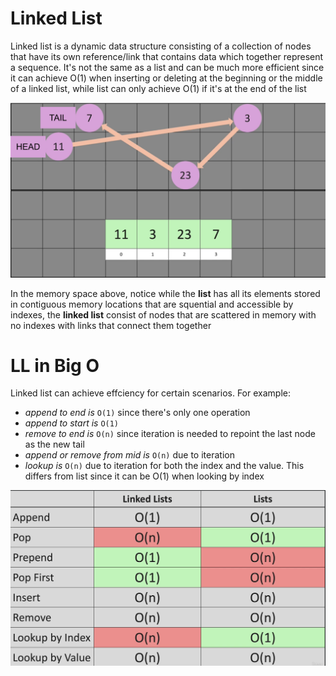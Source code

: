 # Linked List

Linked list is a dynamic data structure consisting of a collection of nodes that have its own reference/link that contains data which together represent a sequence. It's not the same as a list and can be much more efficient since it can achieve O(1) when inserting or deleting at the beginning or the middle of a linked list, while list can only achieve O(1) if it's at the end of the list

![linkedlist_v_list](./linkedlist_v_list.png)

In the memory space above, notice while the **list** has all its elements stored in contiguous memory locations that are squential and accessible by indexes, the **linked list** consist of nodes that are scattered in memory with no indexes with links that connect them together

# LL in Big O

Linked list can achieve effciency for certain scenarios. For example:

- _append to end is_ `O(1)` since there's only one operation
- _append to start is_ `O(1)`
- _remove to end is_ `O(n)` since iteration is needed to repoint the last node as the new tail
- _append or remove from mid is_ `O(n)` due to iteration
- _lookup is_ `O(n)` due to iteration for both the index and the value. This differs from list since it can be O(1) when looking by index

![Big O in Linked List](./linkedlist_big_o.png)
